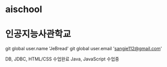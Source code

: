 # aischool
# 인공지능사관학교

git global user.name 'JeBread'
git global user.email 'sangje112@gmail.com'

DB, JDBC, HTML/CSS 수업완료
Java, JavaScript 수업중
